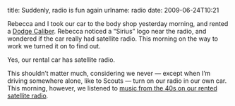 title: Suddenly, radio is fun again
urlname: radio
date: 2009-06-24T10:21

Rebecca and I took our car to the body shop yesterday morning, and rented a [Dodge Caliber](http://en.wikipedia.org/wiki/Dodge_Caliber). Rebecca noticed a &ldquo;Sirius&rdquo; logo near the radio, and wondered if the car really had satellite radio. This morning on the way to work we turned it on to find out.

Yes, our rental car has satellite radio.

This shouldn&#x02bc;t matter much, considering we never &mdash; except when I&#x02bc;m driving somewhere alone, like to Scouts &mdash; turn on our radio in our own car. This morning, however, we listened to [music from the 40s on our rented satellite radio](http://www.siriusxm.com/40son4).